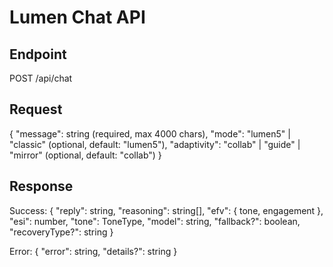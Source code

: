 # Lumen Chat API

## Endpoint

POST /api/chat

## Request

{
  "message": string (required, max 4000 chars),
  "mode": "lumen5" | "classic" (optional, default: "lumen5"),
  "adaptivity": "collab" | "guide" | "mirror" (optional, default: "collab")
}

## Response

Success:
{
  "reply": string,
  "reasoning": string[],
  "efv": { tone, engagement },
  "esi": number,
  "tone": ToneType,
  "model": string,
  "fallback?": boolean,
  "recoveryType?": string
}

Error:
{
  "error": string,
  "details?": string
}